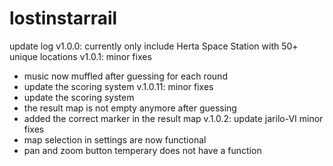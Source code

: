 ﻿# lostinstarrail
update log
 v1.0.0: currently only include Herta Space Station with 50+ unique locations
 v1.0.1: minor fixes
 - music now muffled after guessing for each round
 - update the scoring system
 v.1.0.11: minor fixes
 - update the scoring system
 - the result map is not empty anymore after guessing
 - added the correct marker in the result map
 v.1.0.2: update jarilo-VI
          minor fixes
 - map selection in settings are now functional
 - pan and zoom button temperary does not have a function

